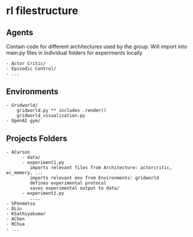 # rl filestructure 

## Agents
Contain code for different architectures used by the group. 
Will import into main.py files in individual folders for experiments locally
    
    - Actor Critic/
    - Episodic Control/
    - ... 
## Environments
    - Gridworld/
        gridworld.py ** includes .render()
        gridworld_visualization.py
    - OpenAI gym/
    
## Projects Folders
    - ACarson
          - data/ 
          - experiment1.py 
             imports relevant files from Architecture: actorcritic, ec_memory, ... 
             imports relevant env from Environments: gridworld
             defines experimental protocol
             saves experimental output to data/
          - experiment2.py
             .... 
    - SPenmetsa
    - DLin
    - KSathiyakumar
    - AChen
    - RChua
    - ... 
